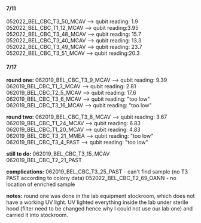 #### 7/11
052022_BEL_CBC_T3_50_MCAV -->  qubit reading: 1.9
052022_BEL_CBC_T1_12_MCAV -->  qubit reading:3.95
052022_BEL_CBC_T3_48_MCAV -->  qubit reading: 15.7
052022_BEL_CBC_T3_40_MCAV -->  qubit reading: 13.3
052022_BEL_CBC_T3_49_MCAV -->  qubit reading: 23.7
052022_BEL_CBC_T3_51_MCAV -->  qubit reading:20.3

#### 7/17
**round one:**
062019_BEL_CBC_T3_9_MCAV  -->  qubit reading: 9.39
062019_BEL_CBC_T1_3_MCAV --> qubit reading: 2.81
062019_BEL_CBC_T2_5_MCAV --> qubit reading: 17.6
062019_BEL_CBC_T3_6_MCAV --> qubit reading: "too low"
062019_BEL_CBC_T3_16_MCAV --> qubit reading: "too low"

**round two:**
062019_BEL_CBC_T3_8_MCAV  -->  qubit reading: 3.67 
062019_BEL_CBC_T1_24_MCAV  -->  qubit reading: 6.83
062019_BEL_CBC_T1_20_MCAV  -->  qubit reading: 4.83
062019_BEL_CBC_T3_21_MMEA  -->  qubit reading: "too low"
062019_BEL_CBC_T3_4_PAST  -->  qubit reading: "too low"

**still to do:**
062019_BEL_CBC_T3_15_MCAV  
062019_BEL_CBC_T2_21_PAST 

**complications:**
062019_BEL_CBC_T3_25_PAST - can't find sample (no T3 PAST according to colony data)
052022_BEL_CBC_T2_69_OANN - no location of enriched sample

**notes:**
round one was done in the lab equipment stockroom, which does not have a working UV light. UV lighted everything inside the lab under sterile hood (filter need to be changed hence why I could not use our lab one) and carried it into stockroom. 